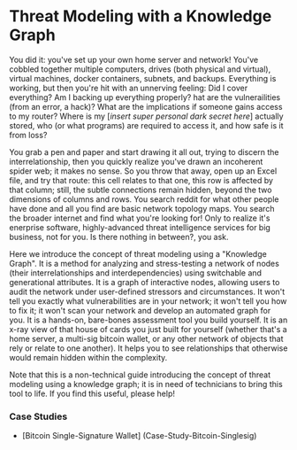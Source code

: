 # Threat Modeling with a Knowledge Graph

You did it: you've set up your own home server and network! You've cobbled together multiple computers, drives (both physical and virtual), virtual machines, docker containers, subnets, and backups. Everything is working, but then you're hit with an unnerving feeling: Did I cover everything? Am I backing up everything properly? hat are the vulnerailities (from an error, a hack)? What are the implications if someone gains access to my router? Where is my [*insert super personal dark secret here*] actually stored, who (or what programs) are required to access it, and how safe is it from loss?

You grab a pen and paper and start drawing it all out, trying to discern the interrelationship, then you quickly realize you've drawn an incoherent spider web; it makes no sense. So you throw that away, open up an Excel file, and try that route: this cell relates to that one, this row is affected by that column; still, the subtle connections remain hidden, beyond the two dimensions of columns and rows. You search reddit for what other people have done and all you find are basic network topology maps. You search the broader internet and find what you're looking for! Only to realize it's enerprise software, highly-advanced threat intelligence services for big business, not for you. Is there nothing in between?, you ask.

Here we introduce the concept of threat modeling using a "Knowledge Graph". It is a method for analyzing and stress-testing a network of nodes (their interrelationships and interdependencies) using switchable and generational attributes. It is a graph of interactive nodes, allowing users to audit the network under user-defined stressors and circumstances. It won't tell you exactly what vulnerabilities are in your network; it won't tell you how to fix it; it won't scan your network and develop an automated graph for you. It is a hands-on, bare-bones assessment tool you build yourself. It is an x-ray view of that house of cards you just built for yourself (whether that's a home server, a multi-sig bitcoin wallet, or any other network of objects that rely or relate to one another). It helps you to see relationships that otherwise would remain hidden within the complexity.

Note that this is a non-technical guide introducing the concept of threat modeling using a knowledge graph; it is in need of technicians to bring this tool to life. If you find this useful, please help!

### Case Studies
- [Bitcoin Single-Signature Wallet] (Case-Study-Bitcoin-Singlesig)
